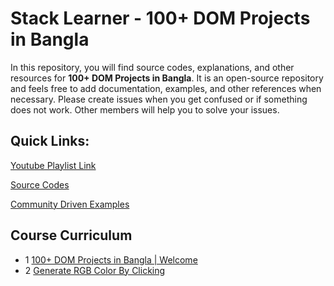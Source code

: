 # Stack Learner - 100+ DOM Projects in Bangla

In this repository, you will find source codes, explanations, and other resources for **100+ DOM Projects in Bangla**. It is an open-source repository and feels free to add documentation, examples, and other references when necessary. Please create issues when you get confused or if something does not work. Other members will help you to solve your issues.

## Quick Links:

[Youtube Playlist Link](https://youtube.com/playlist?list=PL_XxuZqN0xVBj6_Sbh-EGMOPjWu-2b3ij)

[Source Codes](https://github.com/mrhm-dev/100-plus-dom-projects/tree/master/src)

[Community Driven Examples](https://github.com/mrhm-dev/100-plus-dom-projects/tree/master/src)

## Course Curriculum

   - 1 [100+ DOM Projects in Bangla | Welcome](https://youtu.be/QnfMLiS7_fo)
   - 2 [Generate RGB Color By Clicking](https://youtu.be/AVaLA-Tx18U)
